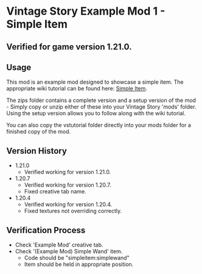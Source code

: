 # Vintage Story Example Mod 1 - Simple Item
## Verified for game version 1.21.0.

## Usage
This mod is an example mod designed to showcase a simple item. The appropriate wiki tutorial can be found here: [Simple Item](https://wiki.vintagestory.at/Modding:Content_Tutorial_Simple_Item).

The zips folder contains a complete version and a setup version of the mod - Simply copy or unzip either of these into your Vintage Story 'mods' folder.
Using the setup version allows you to follow along with the wiki tutorial.

You can also copy the vstutorial folder directly into your mods folder for a finished copy of the mod.

## Version History
 - 1.21.0
   - Verified working for version 1.21.0.
 - 1.20.7
   - Verified working for version 1.20.7.
   - Fixed creative tab name.
 - 1.20.4
   - Verified working for version 1.20.4.
   - Fixed textures not overriding correctly.
   
## Verification Process
 - Check 'Example Mod' creative tab.
 - Check '(Example Mod) Simple Wand' item.
   - Code should be "simpleitem:simplewand"
   - Item should be held in appropriate position.